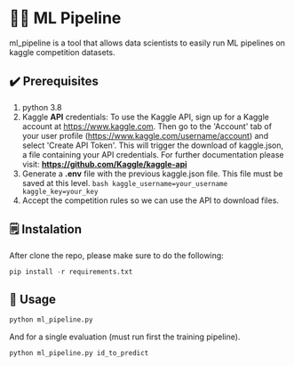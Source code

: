 # 🧑‍🔬 ML Pipeline

ml_pipeline is a tool that allows data scientists to easily run ML pipelines on kaggle competition datasets.


## ✔️ Prerequisites 
1. python 3.8
2. Kaggle **API** credentials: To use the Kaggle API, sign up for a Kaggle account at https://www.kaggle.com. Then go to the 'Account' tab of your user profile (https://www.kaggle.com/username/account) and select 'Create API Token'. This will trigger the download of kaggle.json, a file containing your API credentials. 
  For further documentation please visit: **https://github.com/Kaggle/kaggle-api**
3. Generate a **.env** file with the previous kaggle.json file. This file must be saved at this level.
        ```bash
        kaggle_username=your_username
        kaggle_key=your_key   
        ```
4. Accept the competition rules so we can use the API to download files.



## 🗒️ Instalation
After clone the repo, please make sure to do the following:
```python
pip install -r requirements.txt
```


## 🏁 Usage
```python
python ml_pipeline.py
```

And for a single evaluation (must run first the training pipeline).
```python
python ml_pipeline.py id_to_predict
```
